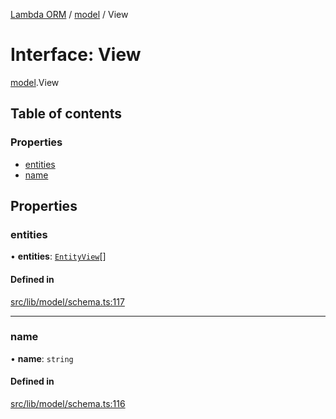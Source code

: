 [Lambda ORM](../README.md) / [model](../modules/model.md) / View

# Interface: View

[model](../modules/model.md).View

## Table of contents

### Properties

- [entities](model.View.md#entities)
- [name](model.View.md#name)

## Properties

### entities

• **entities**: [`EntityView`](model.EntityView.md)[]

#### Defined in

[src/lib/model/schema.ts:117](https://github.com/FlavioLionelRita/lambdaorm/blob/7350fa3/src/lib/model/schema.ts#L117)

___

### name

• **name**: `string`

#### Defined in

[src/lib/model/schema.ts:116](https://github.com/FlavioLionelRita/lambdaorm/blob/7350fa3/src/lib/model/schema.ts#L116)
